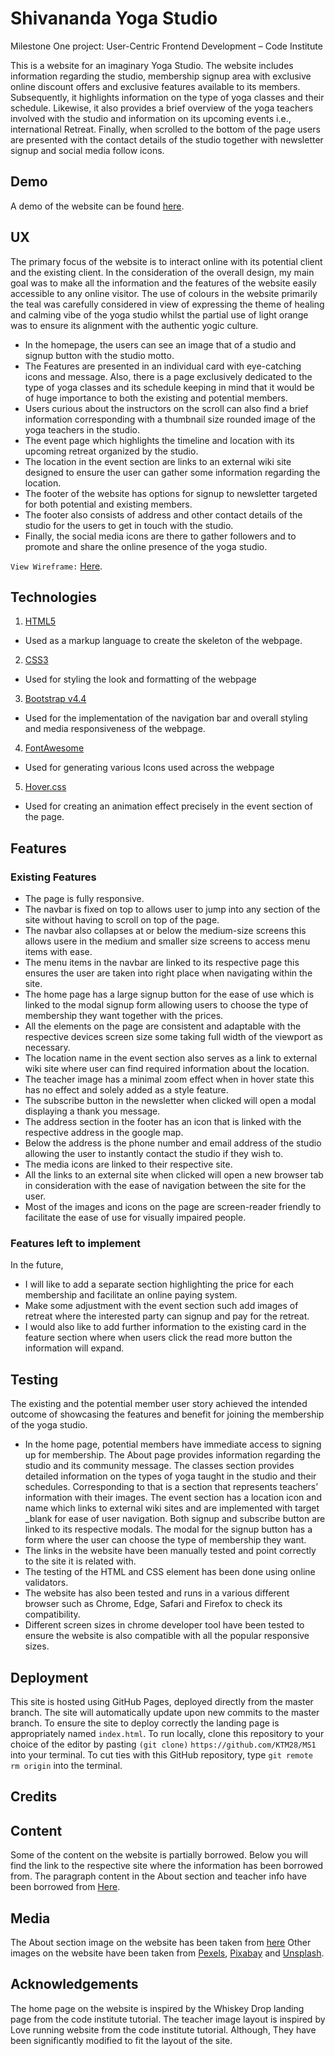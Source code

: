 # Shivananda Yoga Studio 
Milestone One project: User-Centric Frontend Development – Code Institute

This is a website for an imaginary Yoga Studio. The website includes information regarding the studio, membership signup area with exclusive online discount offers and exclusive features available to its members. Subsequently, it highlights information on the type of yoga classes and their schedule. Likewise, it also provides a brief overview of the yoga teachers involved with the studio and information on its upcoming events i.e., international Retreat. Finally, when scrolled to the bottom of the page users are presented with the contact details of the studio together with newsletter signup and social media follow icons.

## Demo
A demo of the website can be found [here](https://ktm28.github.io/MS1/).

## UX

The primary focus of the website is to interact online with its potential client and the existing client. In the consideration of the overall design, my main goal was to make all the information and the features of the website easily accessible to any online visitor. The use of colours in the website primarily the teal was carefully considered in view of expressing the theme of healing and calming vibe of the yoga studio whilst the partial use of light orange was to ensure its alignment with the authentic yogic culture. 



*	In the homepage, the users can see an image that of a studio and signup button with the studio motto. 
*	The Features are presented in an individual card with eye-catching icons and message. Also, there is a page exclusively dedicated to the type of yoga classes and its schedule keeping in mind that it would be of huge importance to both the existing and potential members. 
*	Users curious about the instructors on the scroll can also find a brief information corresponding with a thumbnail size rounded image of the yoga teachers in the studio. 
*	The event page which highlights the timeline and location with its upcoming retreat organized by the studio. 
*	The location in the event section are links to an external wiki site designed to ensure the user can gather some information regarding the location.
*	The footer of the website has options for signup to newsletter targeted for both potential and existing members. 
*	The footer also consists of address and other contact details of the studio for the users to get in touch with the studio. 
*	Finally, the social media icons are there to gather followers and to promote and share the online presence of the yoga studio.


 `View Wireframe:` 
[Here](https://github.com/KTM28/MS1/tree/master/wireframe).




## Technologies
1.	[HTML5](https://www.w3schools.com/html/html5_intro.asp) 
* Used as a markup language to create the skeleton of the webpage.
2.	[CSS3](https://en.wikipedia.org/wiki/Cascading_Style_Sheets) 
* Used for styling the look and formatting of the webpage
3.	[Bootstrap v4.4](https://getbootstrap.com/)  
* Used for the implementation of the navigation bar and overall styling and media responsiveness of the webpage.
4.	[FontAwesome](https://fontawesome.com/)
* Used for generating various Icons used across the webpage  
5.	[Hover.css](https://ianlunn.github.io/Hover/) 
* Used for creating an animation effect precisely in the event section of the page. 




## Features



### Existing Features

*	The page is fully responsive. 
*	The navbar is fixed on top to allows user to jump into any section of the site without having to scroll on top of the page. 
*	The navbar also collapses at or below the medium-size screens this allows usere in the medium and smaller size screens to access menu items with ease. 
*	The menu items in the navbar are linked to its respective page this ensures the user are taken into right place when navigating within the site. 
*	The home page has a large signup button for the ease of use which is linked to the modal signup form allowing users to choose the type of membership they want together with the prices. 
*	All the elements on the page are consistent and adaptable with the respective devices screen size some taking full width of the viewport as necessary. 
*	The location name in the event section also serves as a link to external wiki site where user can find required information about the location. 
*	The teacher image has a minimal zoom effect when in hover state this has no effect and solely added as a style feature. 
*	The subscribe button in the newsletter when clicked will open a modal displaying a thank you message. 
*	The address section in the footer has an icon that is linked with the respective address in the google map. 
*	Below the address is the phone number and email address of the studio allowing the user to instantly contact the studio if they wish to. 
*	The media icons are linked to their respective site. 
*	All the links to an external site when clicked will open a new browser tab in consideration with the ease of navigation between the site for the user. 
*	Most of the images and icons on the page are screen-reader friendly to facilitate the ease of use for visually impaired people.



### Features left to implement
In the future, 

* I will like to add a separate section highlighting the price for each membership and facilitate an online paying system. 
* Make some adjustment with the event section such add images of retreat where the interested party can signup and pay for the retreat. 
* I would also like to add further information to the existing card in the feature section where when users click the read more button the information will expand.



## Testing
The existing and the potential member user story achieved the intended outcome of showcasing the features and benefit for joining the membership of the yoga studio. 
* In the home page, potential members have immediate access to signing up for membership. The About page provides information regarding the studio and its community message. The classes section provides detailed information on the types of yoga taught in the studio and their schedules. Corresponding to that is a section that represents teachers’ information with their images. The event section has a location icon and name which links to external wiki sites and are implemented with target _blank for ease of user navigation. Both signup and subscribe button are linked to its respective modals. The modal for the signup button has a form where the user can choose the type of membership they want. 
* The links in the website have been manually tested and point correctly to the site it is related with. 
* The testing of the HTML and CSS element has been done using online validators. 
* The website has also been tested and runs in a various different browser such as Chrome, Edge, Safari and Firefox to check its compatibility. 
* Different screen sizes in chrome developer tool have been tested to ensure the website is also compatible with all the popular responsive sizes.



## Deployment
This site is hosted using GitHub Pages, deployed directly from the master branch. The site will automatically update upon new commits to the master branch. To ensure the site to deploy correctly the landing page is appropriately named `index.html`.
To run locally, clone this repository to your choice of the editor by pasting `(git clone)` `https://github.com/KTM28/MS1`   into your terminal. To cut ties with this GitHub repository, type `git remote rm origin` into the terminal.


## Credits


## Content
Some of the content on the website is partially borrowed. Below you will find the link to the respective site where the information has been borrowed from.
The paragraph content in the About section and teacher info have been borrowed from [Here](http://www.yogabuzz.org/).



## Media
The About section image on the website has been taken from
[here](https://www.freepik.com/)
Other images on the website have been taken from [Pexels](https://www.pexels.com/), [Pixabay](https://pixabay.com/) and [Unsplash](https://unsplash.com/).



## Acknowledgements
The home page on the website is inspired by the Whiskey Drop landing page from the code institute tutorial. The teacher image layout is inspired by Love running website from the code institute tutorial. Although, They have been significantly modified to fit the layout of the site. 




